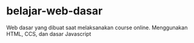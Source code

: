 # belajar-web-dasar
Web dasar yang dibuat saat melaksanakan course online.
Menggunakan HTML, CCS, dan dasar Javascript
